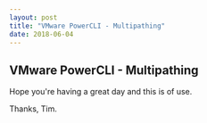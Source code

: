 ```yaml
---
layout: post
title: "VMware PowerCLI - Multipathing"
date: 2018-06-04
---
```

## VMware PowerCLI - Multipathing



Hope you're having a great day and this is of use.

Thanks, Tim.
